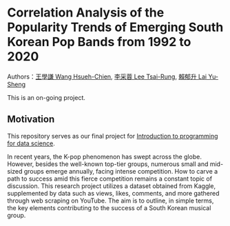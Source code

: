 # Correlation Analysis of the Popularity Trends of Emerging South Korean Pop Bands from 1992 to 2020

Authors：[王學謙 Wang Hsueh-Chien](https://github.com/Ken7222), [李采蓉 Lee Tsai-Rung](https://github.com/sleeping-psystudent), [賴郁升 Lai Yu-Sheng](https://github.com/yusheng1027)

This is an on-going project.

## Motivation
This repository serves as our final project for [Introduction to programming for data science](https://lopentu.github.io/dspy2023/).

In recent years, the K-pop phenomenon has swept across the globe. However, besides the well-known top-tier groups, numerous small and mid-sized groups emerge annually, facing intense competition. How to carve a path to success amid this fierce competition remains a constant topic of discussion. This research project utilizes a dataset obtained from Kaggle, supplemented by data such as views, likes, comments, and more gathered through web scraping on YouTube. The aim is to outline, in simple terms, the key elements contributing to the success of a South Korean musical group.
